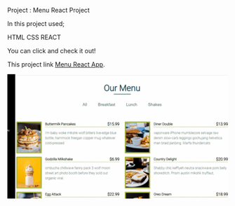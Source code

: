 
Project : Menu React Project

In this project used;

HTML
CSS
REACT

You can click and check it out!

This project link [Menu React App](https://serapo.github.io/Menu-React-Project/).

![Form](menu-react-app.gif)

